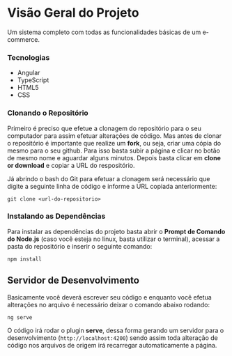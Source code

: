 # Visão Geral do Projeto

Um sistema completo com todas as funcionalidades básicas de um e-commerce. 

### Tecnologias

- Angular
- TypeScript
- HTML5
- CSS		 

### Clonando o Repositório

Primeiro é preciso que efetue a clonagem do repositório para o seu computador para assim efetuar alterações de código. Mas antes de clonar o repositório é importante que realize um **fork**, ou seja, criar uma cópia do mesmo para o seu github. Para isso basta subir a página e clicar no botão de mesmo nome e aguardar alguns minutos. Depois basta clicar em **clone or download** e copiar a URL do respositório.

Já abrindo o bash do Git para efetuar a clonagem será necessário que digite a seguinte linha de código e informe a URL copiada anteriormente:

```
git clone <url-do-repositorio>
```

### Instalando as Dependências

Para instalar as dependências do projeto basta abrir o **Prompt de Comando do Node.js** (caso você esteja no linux, basta utilizar o terminal), acessar a pasta do repositório e inserir o seguinte comando:

```
npm install
```

## Servidor de Desenvolvimento

Basicamente você deverá escrever seu código e enquanto você efetua alterações no arquivo é necessário deixar o comando abaixo rodando:

```
ng serve
```

O código irá rodar o plugin **serve**, dessa forma gerando um servidor para o desenvolvimento (`http://localhost:4200`) sendo assim toda alteração de código nos arquivos de origem irá recarregar automaticamente a página.
